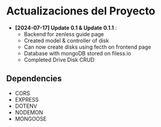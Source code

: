 # Actualizaciones del Proyecto

- **[2024-07-17] Update 0.1 & Update 0.1.1** :
    - Backend for zenless guide page
    - Created model & controller of disk
    - Can now create disks using fecth on frontend page
    - Database with mongoDB stored on filess.io
    - Completed Drive Disk CRUD

## Dependencies

- CORS
- EXPRESS
- DOTENV
- NODEMON
- MONGOOSE